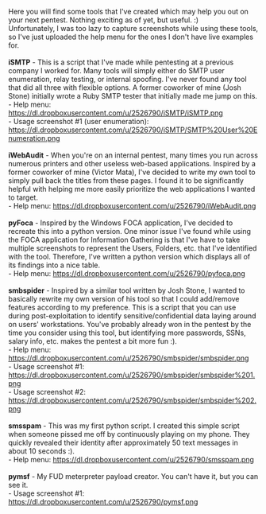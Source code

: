 Here you will find some tools that I've created which may help you out on your next pentest. Nothing exciting as of yet, but useful. :)<br />
Unfortunately, I was too lazy to capture screenshots while using these tools, so I've just uploaded the help menu for the ones I don't have live examples for.<br />
<br />
<b>iSMTP</b> - This is a script that I've made while pentesting at a previous company I worked for. Many tools will simply either do SMTP user enumeration, relay testing, or internal spoofing. I've never found any tool that did all three with flexible options. A former coworker of mine (Josh Stone) initially wrote a Ruby SMTP tester that initially made me jump on this. <br />
	- Help menu: https://dl.dropboxusercontent.com/u/2526790/iSMTP/iSMTP.png <br />
	- Usage screenshot #1 (user enumeration): https://dl.dropboxusercontent.com/u/2526790/iSMTP/SMTP%20User%20Enumeration.png <br />
<br />
<b>iWebAudit</b> - When you're on an internal pentest, many times you run across numerous printers and other useless web-based applications. Inspired by a former coworker of mine (Victor Mata), I've decided to write my own tool to simply pull back the titles from these pages. I found it to be significantly helpful with helping me more easily prioritize the web applications I wanted to target. <br />
	- Help menu: https://dl.dropboxusercontent.com/u/2526790/iWebAudit.png <br />
<br />
<b>pyFoca</b> - Inspired by the Windows FOCA application, I've decided to recreate this into a python version. One minor issue I've found while using the FOCA application for Information Gathering is that I've have to take multiple screenshots to represent the Users, Folders, etc. that I've identified with the tool. Therefore, I've written a python version which displays all of its findings into a nice table.<br />
	- Help menu: https://dl.dropboxusercontent.com/u/2526790/pyfoca.png <br />
<br />
<b>smbspider</b> - Inspired by a similar tool written by Josh Stone, I wanted to basically rewrite my own version of his tool so that I could add/remove features according to my preference. This is a script that you can use during post-exploitation to identify sensitive/confidential data laying around on users' workstations. You've probably already won in the pentest by the time you consider using this tool, but identifying more passwords, SSNs, salary info, etc. makes the pentest a bit more fun :).<br />
	- Help menu: https://dl.dropboxusercontent.com/u/2526790/smbspider/smbspider.png <br />
	- Usage screenshot #1: https://dl.dropboxusercontent.com/u/2526790/smbspider/smbspider%201.png <br />
	- Usage screenshot #2: https://dl.dropboxusercontent.com/u/2526790/smbspider/smbspider%202.png <br />
<br />
<b>smsspam</b> - This was my first python script. I created this simple script when someone pissed me off by continuously playing on my phone. They quickly revealed their identity after approximately 50 text messages in about 10 seconds :).<br />
	- Help menu: https://dl.dropboxusercontent.com/u/2526790/smsspam.png <br />
<br />
<b>pymsf</b> - My FUD meterpreter payload creator. You can't have it, but you can see it.<br />
	- Usage screenshot #1: https://dl.dropboxusercontent.com/u/2526790/pymsf.png
